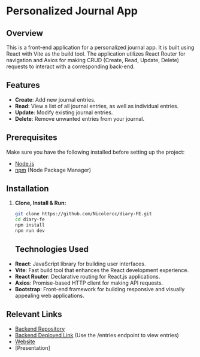 # Personalized Journal App

## Overview

This is a front-end application for a personalized journal app. It is built using React with Vite as the build tool. The application utilizes React Router for navigation and Axios for making CRUD (Create, Read, Update, Delete) requests to interact with a corresponding back-end.

## Features

- **Create**: Add new journal entries.
- **Read**: View a list of all journal entries, as well as individual entries.
- **Update**: Modify existing journal entries.
- **Delete**: Remove unwanted entries from your journal.

## Prerequisites

Make sure you have the following installed before setting up the project:

- [Node.js](https://nodejs.org/)
- [npm](https://www.npmjs.com/) (Node Package Manager)

## Installation

1. **Clone, Install & Run:**

   ```bash
   git clone https://github.com/Nicolercc/diary-FE.git
   cd diary-fe
   npm install
   npm run dev
   ```

   ## Technologies Used

- **React**: JavaScript library for building user interfaces.
- **Vite**: Fast build tool that enhances the React development experience.
- **React Router**: Declarative routing for React.js applications.
- **Axios**: Promise-based HTTP client for making API requests.
- **Bootstrap**: Front-end framework for building responsive and visually appealing web applications.

## Relevant Links

- [Backend Repository](https://github.com/Nicolercc/diary-be)
- [Backend Deployed Link](https://diary-api-cjiz.onrender.com) (Use the /entries endpoint to view entries)
- [Website](https://main--nicolesdiaryapp.netlify.app)
- [Presentation]
